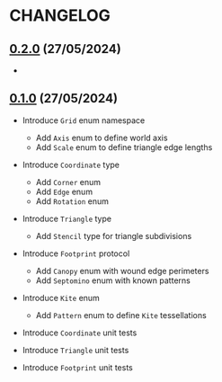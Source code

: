 # CHANGELOG

## [0.2.0](https://github.com/zilmarinen/Deltille/releases/tag/0.2.0) (27/05/2024)

- 

## [0.1.0](https://github.com/zilmarinen/Deltille/releases/tag/0.1.0) (27/05/2024)

- Introduce `Grid` enum namespace
	- Add `Axis` enum to define world axis
	- Add `Scale` enum to define triangle edge lengths

- Introduce `Coordinate` type
	- Add `Corner` enum
	- Add `Edge` enum
	- Add `Rotation` enum

- Introduce `Triangle` type
	- Add `Stencil` type for triangle subdivisions

- Introduce `Footprint` protocol
	- Add `Canopy` enum with wound edge perimeters
	- Add `Septomino` enum with known patterns

- Introduce `Kite` enum
	- Add `Pattern` enum to define `Kite` tessellations

- Introduce `Coordinate` unit tests
- Introduce `Triangle` unit tests
- Introduce `Footprint` unit tests
